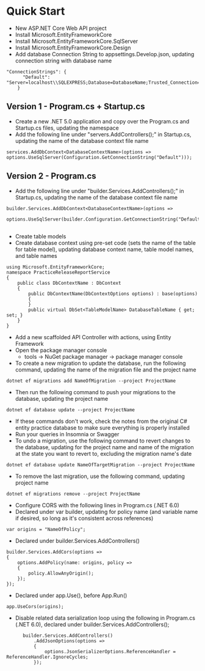 # Quick Start
*   New ASP.NET Core Web API project
*   Install Microsoft.EntityFrameworkCore
*   Install Microsoft.EntityFrameworkCore.SqlServer
*   Install Microsoft.EntityFrameworkCore.Design
*   Add database Connection String to appsettings.Develop.json, updating connection string with database name
```    
"ConnectionStrings": {
      "Default": "Server=localhost\\SQLEXPRESS;Database=DatabaseName;Trusted_Connection=True;"
    }
```
## Version 1 - Program.cs + Startup.cs
*   Create a new .NET 5.0 application and copy over the Program.cs and Startup.cs files, updating the namespace
*   Add the following line under "servers.AddControllers();" in Startup.cs, updating the name of the database context file name
```
services.AddDbContext<DatabaseContextName>(options => options.UseSqlServer(Configuration.GetConnectionString("Default")));
```
## Version 2 - Program.cs
*   Add the following line under "builder.Services.AddControllers();" in Startup.cs, updating the name of the database context file name
```
builder.Services.AddDbContext<DatabaseContextName>(options => 
      options.UseSqlServer(builder.Configuration.GetConnectionString("Default")));
```
##
*   Create table models
*   Create database context using pre-set code (sets the name of the table for table model), updating database context name, table model names, and table names
```
using Microsoft.EntityFrameworkCore;
namespace PracticeReleaseReportService
{
    public class DbContextName : DbContext
    {
        public DbContextName(DbContextOptions options) : base(options)
        {
        }
        public virtual DbSet<TableModelName> DatabaseTableName { get; set; }
    }
}
```
*   Add a new scaffolded API Controller with actions, using Entity Framework
*   Open the package manager console
    *   tools -> NuGet package manager -> package manager console
*   To create a new migration to update the database, run the following command, updating the name of the migration file and the project name
```
dotnet ef migrations add NameOfMigration --project ProjectName
```
*   Then run the following command to push your migrations to the database, updating the project name
```
dotnet ef database update --project ProjectName
```
*   If these commands don't work, check the notes from the original C# entity practice database to make sure everything is properly installed
*   Run your queries in Insomnia or Swagger
*   To undo a migration, use the following command to revert changes to the database, updating for the project name and name of the migration at the state you want to revert to, excluding the migration name's date
```
dotnet ef database update NameOfTargetMigration --project ProjectName
```
*   To remove the last migration, use the following command, updating project name
```
dotnet ef migrations remove --project ProjectName
```
*   Configure CORS with the following lines in Program.cs (.NET 6.0)
   *   Declared under var builder, updating for policy name (and variable name if desired, so long as it's consistent across references)
```
var origins = "NameOfPolicy";
```
   *   Declared under builder.Services.AddControllers()
```
builder.Services.AddCors(options =>
{
    options.AddPolicy(name: origins, policy =>
    {
        policy.AllowAnyOrigin();
    });
});
```
   *   Declared under app.Use(), before App.Run()
```
app.UseCors(origins);
```
*   Disable related data serialization loop using the following in Program.cs (.NET 6.0), declared under builder.Services.AddControllers();
```
      builder.Services.AddControllers()
          .AddJsonOptions(options =>
          {
              options.JsonSerializerOptions.ReferenceHandler = ReferenceHandler.IgnoreCycles;
          });
```
